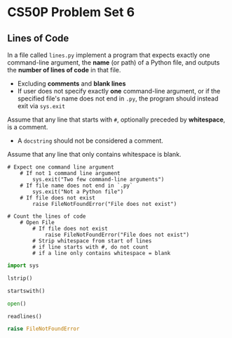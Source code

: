 # CS50P Problem Set 6

## Lines of Code
In a file called `lines.py` implement a program that expects exactly one command-line argument, the **name** (or path) of a Python file, and outputs the **number of lines of code** in that file.
- Excluding **comments** and **blank lines**
- If user does not specify exactly **one** command-line argument, or if the specified file's name does not end in `.py`, the program should instead exit via `sys.exit`

Assume that any line that starts with `#`, optionally preceded by **whitespace**, is a comment.
- A `docstring` should not be considered a comment.

Assume that any line that only contains whitespace is blank.
<br>

```
# Expect one command line argument
    # If not 1 command line argument
        sys.exit("Two few command-line arguments")
    # If file name does not end in `.py`
        sys.exit("Not a Python file")
    # If file does not exist
        raise FileNotFoundError("File does not exist")
```
```
# Count the lines of code
    # Open File
        # If file does not exist
            raise FileNotFoundError("File does not exist")
        # Strip whitespace from start of lines
        # if line starts with #, do not count
        # if a line only contains whitespace = blank
```
```py
import sys
```
```py
lstrip()
```
```py
startswith()
```
```py
open()
```
```py
readlines()
```
```py
raise FileNotFoundError
```
